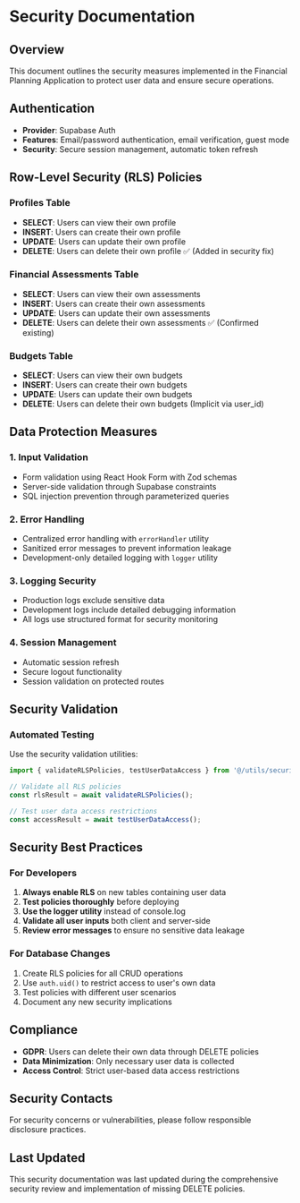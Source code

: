 
# Security Documentation

## Overview
This document outlines the security measures implemented in the Financial Planning Application to protect user data and ensure secure operations.

## Authentication
- **Provider**: Supabase Auth
- **Features**: Email/password authentication, email verification, guest mode
- **Security**: Secure session management, automatic token refresh

## Row-Level Security (RLS) Policies

### Profiles Table
- **SELECT**: Users can view their own profile
- **INSERT**: Users can create their own profile  
- **UPDATE**: Users can update their own profile
- **DELETE**: Users can delete their own profile ✅ (Added in security fix)

### Financial Assessments Table
- **SELECT**: Users can view their own assessments
- **INSERT**: Users can create their own assessments
- **UPDATE**: Users can update their own assessments
- **DELETE**: Users can delete their own assessments ✅ (Confirmed existing)

### Budgets Table
- **SELECT**: Users can view their own budgets
- **INSERT**: Users can create their own budgets
- **UPDATE**: Users can update their own budgets
- **DELETE**: Users can delete their own budgets (Implicit via user_id)

## Data Protection Measures

### 1. Input Validation
- Form validation using React Hook Form with Zod schemas
- Server-side validation through Supabase constraints
- SQL injection prevention through parameterized queries

### 2. Error Handling
- Centralized error handling with `errorHandler` utility
- Sanitized error messages to prevent information leakage
- Development-only detailed logging with `logger` utility

### 3. Logging Security
- Production logs exclude sensitive data
- Development logs include detailed debugging information
- All logs use structured format for security monitoring

### 4. Session Management
- Automatic session refresh
- Secure logout functionality
- Session validation on protected routes

## Security Validation

### Automated Testing
Use the security validation utilities:

```typescript
import { validateRLSPolicies, testUserDataAccess } from '@/utils/securityValidation';

// Validate all RLS policies
const rlsResult = await validateRLSPolicies();

// Test user data access restrictions
const accessResult = await testUserDataAccess();
```

## Security Best Practices

### For Developers
1. **Always enable RLS** on new tables containing user data
2. **Test policies thoroughly** before deploying
3. **Use the logger utility** instead of console.log
4. **Validate all user inputs** both client and server-side
5. **Review error messages** to ensure no sensitive data leakage

### For Database Changes
1. Create RLS policies for all CRUD operations
2. Use `auth.uid()` to restrict access to user's own data
3. Test policies with different user scenarios
4. Document any new security implications

## Compliance
- **GDPR**: Users can delete their own data through DELETE policies
- **Data Minimization**: Only necessary user data is collected
- **Access Control**: Strict user-based data access restrictions

## Security Contacts
For security concerns or vulnerabilities, please follow responsible disclosure practices.

## Last Updated
This security documentation was last updated during the comprehensive security review and implementation of missing DELETE policies.
